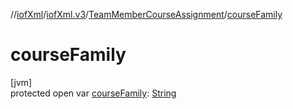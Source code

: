 //[iofXml](../../../index.md)/[iofXml.v3](../index.md)/[TeamMemberCourseAssignment](index.md)/[courseFamily](course-family.md)

# courseFamily

[jvm]\
protected open var [courseFamily](course-family.md): [String](https://docs.oracle.com/javase/8/docs/api/java/lang/String.html)
